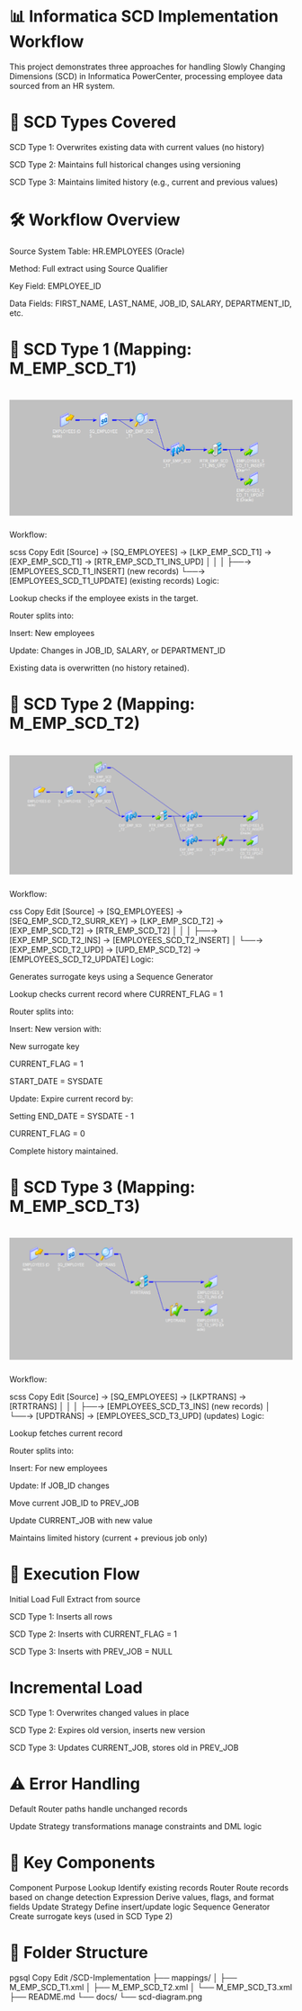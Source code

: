# 📊 Informatica SCD Implementation Workflow
This project demonstrates three approaches for handling Slowly Changing Dimensions (SCD) in Informatica PowerCenter, processing employee data sourced from an HR system.

# 🔁 SCD Types Covered
SCD Type 1: Overwrites existing data with current values (no history)

SCD Type 2: Maintains full historical changes using versioning

SCD Type 3: Maintains limited history (e.g., current and previous values)

# 🛠️ Workflow Overview
Source System
Table: HR.EMPLOYEES (Oracle)

Method: Full extract using Source Qualifier

Key Field: EMPLOYEE_ID

Data Fields: FIRST_NAME, LAST_NAME, JOB_ID, SALARY, DEPARTMENT_ID, etc.

# 🔹 SCD Type 1 (Mapping: M_EMP_SCD_T1)
# ![M_SCD_T1](https://raw.githubusercontent.com/AhmedReda-7/SCD_Informatica/main/M_SCD_T1.png)
Workflow:

scss
Copy
Edit
[Source] → [SQ_EMPLOYEES] → [LKP_EMP_SCD_T1] → [EXP_EMP_SCD_T1] → [RTR_EMP_SCD_T1_INS_UPD]
              │                                       │
              │                                       ├──→ [EMPLOYEES_SCD_T1_INSERT] (new records)
              └──→ [EMPLOYEES_SCD_T1_UPDATE] (existing records)
Logic:

Lookup checks if the employee exists in the target.

Router splits into:

Insert: New employees

Update: Changes in JOB_ID, SALARY, or DEPARTMENT_ID

Existing data is overwritten (no history retained).

# 🔸 SCD Type 2 (Mapping: M_EMP_SCD_T2)
# ![M_SCD_T2](https://raw.githubusercontent.com/AhmedReda-7/SCD_Informatica/main/M_SCD_T2.png)

Workflow:

css
Copy
Edit
[Source] → [SQ_EMPLOYEES] → [SEQ_EMP_SCD_T2_SURR_KEY] → [LKP_EMP_SCD_T2] → [EXP_EMP_SCD_T2] → [RTR_EMP_SCD_T2]
              │                                                              │
              │                                                              ├──→ [EXP_EMP_SCD_T2_INS] → [EMPLOYEES_SCD_T2_INSERT]
              │                                                              └──→ [EXP_EMP_SCD_T2_UPD] → [UPD_EMP_SCD_T2] → [EMPLOYEES_SCD_T2_UPDATE]
Logic:

Generates surrogate keys using a Sequence Generator

Lookup checks current record where CURRENT_FLAG = 1

Router splits into:

Insert: New version with:

New surrogate key

CURRENT_FLAG = 1

START_DATE = SYSDATE

Update: Expire current record by:

Setting END_DATE = SYSDATE - 1

CURRENT_FLAG = 0

Complete history maintained.

# 🔹 SCD Type 3 (Mapping: M_EMP_SCD_T3)
# ![M_SCD_T3](https://raw.githubusercontent.com/AhmedReda-7/SCD_Informatica/main/M_SCD_T3.png)

Workflow:

scss
Copy
Edit
[Source] → [SQ_EMPLOYEES] → [LKPTRANS] → [RTRTRANS]
              │                        │
              │                        ├──→ [EMPLOYEES_SCD_T3_INS] (new records)
              │                        └──→ [UPDTRANS] → [EMPLOYEES_SCD_T3_UPD] (updates)
Logic:

Lookup fetches current record

Router splits into:

Insert: For new employees

Update: If JOB_ID changes

Move current JOB_ID to PREV_JOB

Update CURRENT_JOB with new value

Maintains limited history (current + previous job only)

# 🔄 Execution Flow
Initial Load
Full Extract from source

SCD Type 1: Inserts all rows

SCD Type 2: Inserts with CURRENT_FLAG = 1

SCD Type 3: Inserts with PREV_JOB = NULL

# Incremental Load
SCD Type 1: Overwrites changed values in place

SCD Type 2: Expires old version, inserts new version

SCD Type 3: Updates CURRENT_JOB, stores old in PREV_JOB

# ⚠️ Error Handling
Default Router paths handle unchanged records

Update Strategy transformations manage constraints and DML logic

# 🧰 Key Components
Component	Purpose
Lookup	Identify existing records
Router	Route records based on change detection
Expression	Derive values, flags, and format fields
Update Strategy	Define insert/update logic
Sequence Generator	Create surrogate keys (used in SCD Type 2)

# 📁 Folder Structure
pgsql
Copy
Edit
/SCD-Implementation
├── mappings/
│   ├── M_EMP_SCD_T1.xml
│   ├── M_EMP_SCD_T2.xml
│   └── M_EMP_SCD_T3.xml
├── README.md
└── docs/
    └── scd-diagram.png
